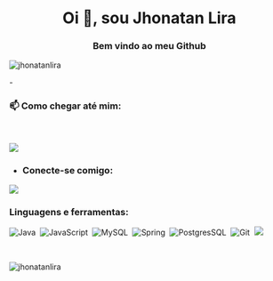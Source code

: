 <h1 align="center">Oi 👋, sou Jhonatan Lira</h1>
<h3 align="center">Bem vindo ao meu Github</h3>

<p align="left"> <img src="https://komarev.com/ghpvc/?username=jhonatanlira&label=Profile%20views&color=0e75b6&style=flat" alt="jhonatanlira" /> </p>

-<h3> 📫 Como chegar até mim:  </h3></br> </br>
<a href="mailto:jhonatanlira@gmail.com" target="_blank"><img src="https://img.shields.io/badge/Gmail-D14836?style=for-the-badge&logo=gmail&logoColor=white" /></a>

- <h3 align="left">Conecte-se comigo:</h3>

<p> <a href="https://www.linkedin.com/in/jhonatan-lira/" target="_blank"> <img src="https://img.shields.io/badge/LinkedIn-0077B5?style=for-the-badge&logo=linkedin&logoColor=white" /> </a>
  
<!-- <a> <img src="https://img.shields.io/badge/YouTube-FF0000?style=for-the-badge&logo=youtube&logoColor=white" /> </a> -->


<h3 align="left">Linguagens e ferramentas:</h3>

![Java](https://img.shields.io/badge/Java-D33833?style=for-the-badge&logo=java&logoColor=white)&nbsp;
![JavaScript](https://img.shields.io/badge/JavaScript-F7DF1E?style=for-the-badge&logo=javascript&logoColor=black)&nbsp;
![MySQL](https://img.shields.io/badge/MySQL-00000F?style=for-the-badge&logo=mysql&logoColor=white)&nbsp;
![Spring](https://img.shields.io/badge/Spring-6DB33F?style=for-the-badge&logo=spring&logoColor=white)&nbsp;
![PostgresSQL](https://img.shields.io/badge/PostgreSQL-316192?style=for-the-badge&logo=postgresql&logoColor=white)&nbsp;
![Git](https://img.shields.io/badge/Git-E34F26?style=for-the-badge&logo=git&logoColor=white)&nbsp;
![](https://img.shields.io/badge/Bootstrap-563D7C?style=for-the-badge&logo=bootstrap&logoColor=white)&nbsp;
<p><br>
</p>

<p><img align="center" src="https://github-readme-streak-stats.herokuapp.com/?user=jhonatanlira&" alt="jhonatanlira" /></p>



<!-- https://github.com/iuricode/readme-template/blob/main/badges/badges.md -->
<!-- https://yhype.me/ghpvc -->
